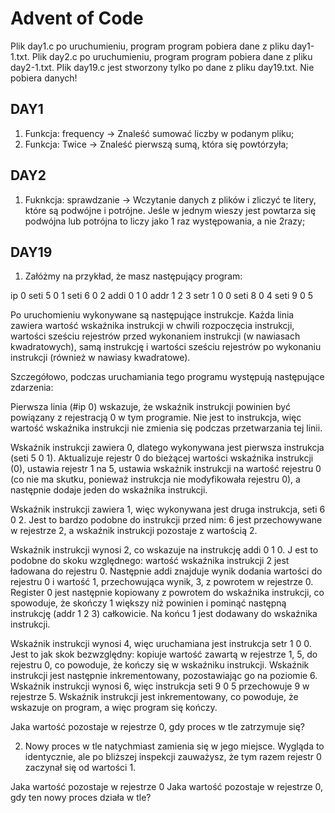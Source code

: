 # Advent of Code
 Plik day1.c po uruchumieniu, program program pobiera dane z pliku day1-1.txt.
 Plik day2.c po uruchumieniu, program program pobiera dane z pliku day2-1.txt.
 Plik day19.c jest stworzony tylko po dane z pliku day19.txt. Nie pobiera danych! 

## DAY1
1) Funkcja: frequency -> Znaleść sumować liczby w podanym pliku;
2) Funkcja: Twice -> Znaleść pierwszą sumą, która się powtórzyła;

## DAY2
1) Fuknkcja: sprawdzanie -> Wczytanie danych z plików i zliczyć te litery, które są podwójne i potrójne. 
Jeśle w jednym wieszy jest powtarza się podwójna lub potrójna to liczy jako 1 raz występowania, a nie 2razy;

## DAY19

1) Załóżmy na przykład, że masz następujący program:

ip 0
seti 5 0 1
seti 6 0 2
addi 0 1 0
addr 1 2 3
setr 1 0 0
seti 8 0 4
seti 9 0 5

Po uruchomieniu wykonywane są następujące instrukcje. Każda linia zawiera wartość wskaźnika instrukcji w chwili rozpoczęcia instrukcji, wartości sześciu rejestrów przed wykonaniem instrukcji (w nawiasach kwadratowych), samą instrukcję i wartości sześciu rejestrów po wykonaniu instrukcji (również w nawiasy kwadratowe).

Szczegółowo, podczas uruchamiania tego programu występują następujące zdarzenia:

Pierwsza linia (#ip 0) wskazuje, że wskaźnik instrukcji powinien być powiązany z rejestracją 0 w tym programie. 
Nie jest to instrukcja, więc wartość wskaźnika instrukcji nie zmienia się podczas przetwarzania tej linii.

Wskaźnik instrukcji zawiera 0, dlatego wykonywana jest pierwsza instrukcja (seti 5 0 1). 
Aktualizuje rejestr 0 do bieżącej wartości wskaźnika instrukcji (0), ustawia rejestr 1 na 5, 
ustawia wskaźnik instrukcji na wartość rejestru 0 (co nie ma skutku, ponieważ instrukcja nie modyfikowała rejestru 0), 
a następnie dodaje jeden do wskaźnika instrukcji.

Wskaźnik instrukcji zawiera 1, więc wykonywana jest druga instrukcja, seti 6 0 2. 
Jest to bardzo podobne do instrukcji przed nim: 6 jest przechowywane w rejestrze 2, a wskaźnik instrukcji pozostaje z wartością 2.

Wskaźnik instrukcji wynosi 2, co wskazuje na instrukcję addi 0 1 0. J
est to podobne do skoku względnego: wartość wskaźnika instrukcji 2 jest ładowana do rejestru 0. 
Następnie addi znajduje wynik dodania wartości do rejestru 0 i wartość 1, przechowująca wynik, 3, z powrotem w rejestrze 0. 
Register 0 jest następnie kopiowany z powrotem do wskaźnika instrukcji, co spowoduje, że skończy 1 większy niż powinien i pominąć następną instrukcję (addr 1 2 3) całkowicie. 
Na końcu 1 jest dodawany do wskaźnika instrukcji.

Wskaźnik instrukcji wynosi 4, więc uruchamiana jest instrukcja setr 1 0 0.
Jest to jak skok bezwzględny: kopiuje wartość zawartą w rejestrze 1, 5, do rejestru 0, co powoduje, że kończy się w wskaźniku instrukcji.
Wskaźnik instrukcji jest następnie inkrementowany, pozostawiając go na poziomie 6.
Wskaźnik instrukcji wynosi 6, więc instrukcja seti 9 0 5 przechowuje 9 w rejestrze 5. 
Wskaźnik instrukcji jest inkrementowany, co powoduje, że wskazuje on program, a więc program się kończy.

Jaka wartość pozostaje w rejestrze 0, gdy proces w tle zatrzymuje się?

2) Nowy proces w tle natychmiast zamienia się w jego miejsce. 
Wygląda to identycznie, ale po bliższej inspekcji zauważysz, że tym razem rejestr 0 zaczynał się od wartości 1.

Jaka wartość pozostaje w rejestrze 0 Jaka wartość pozostaje w rejestrze 0, gdy ten nowy proces działa w tle?
